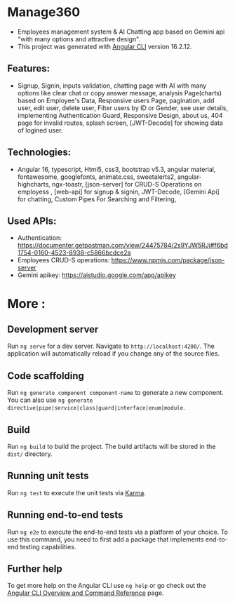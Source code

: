 # Manage360
- Employees management system & AI Chatting app based on Gemini api "with many options and attractive design".
- This project was generated with [Angular CLI](https://github.com/angular/angular-cli) version 16.2.12.

## Features: 
- Signup, Signin, inputs validation, chatting page with AI with many options like clear chat or copy answer message, 
analysis Page(charts) based on Employee's Data, Responsive users Page, pagination, add user, edit user,
delete user, Filter users by ID or Gender, see user details, implementing Authentication Guard, Responsive Design,
about us, 404 page for invalid routes, splash screen, [JWT-Decode] for showing data of logined user. 

## Technologies:
- Angular 16, typescript, Html5, css3, bootstrap v5.3, angular material, fontawesome, googlefonts, animate.css,
sweetalerts2, angular-highcharts, ngx-toastr, [json-server] for CRUD-S Operations on employess ,
[web-api] for signup & signin, JWT-Decode, [Gemini Api] for chatting, Custom Pipes For Searching and Filtering, 


## Used APIs:
- Authentication: https://documenter.getpostman.com/view/24475784/2s9YJW5RJj#f6bd1754-0160-4523-8938-c5866bcdce2a
- Employees CRUD-S operations: https://www.npmjs.com/package/json-server
- Gemini apikey: https://aistudio.google.com/app/apikey

#
# More : 

## Development server

Run `ng serve` for a dev server. Navigate to `http://localhost:4200/`. The application will automatically reload if you change any of the source files.

## Code scaffolding

Run `ng generate component component-name` to generate a new component. You can also use `ng generate directive|pipe|service|class|guard|interface|enum|module`.

## Build

Run `ng build` to build the project. The build artifacts will be stored in the `dist/` directory.

## Running unit tests

Run `ng test` to execute the unit tests via [Karma](https://karma-runner.github.io).

## Running end-to-end tests

Run `ng e2e` to execute the end-to-end tests via a platform of your choice. To use this command, you need to first add a package that implements end-to-end testing capabilities.

## Further help

To get more help on the Angular CLI use `ng help` or go check out the [Angular CLI Overview and Command Reference](https://angular.io/cli) page.
